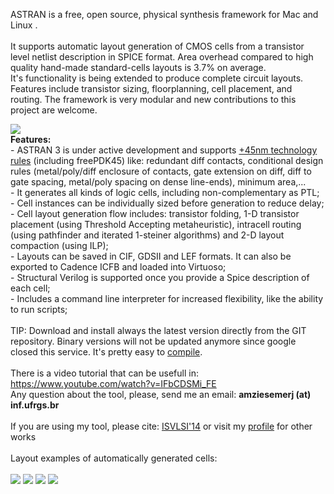 ASTRAN is a free, open source, physical synthesis framework for Mac and Linux .<br>
<br>
It supports automatic layout generation of CMOS cells from a transistor level netlist description in SPICE format. Area overhead compared to high quality hand-made standard-cells layouts is 3.7% on average.<br>
It's functionality is being extended to produce complete circuit layouts. Features include transistor sizing, floorplanning, cell placement, and routing. The framework is very modular and new contributions to this project are welcome.<br>

<img src='https://gme-ufrgs.googlecode.com/files/screenshot2.png' />

<br>
<b>Features:</b><br>
- ASTRAN 3 is under active development and supports <a href='https://gme-ufrgs.googlecode.com/files/RULES.png'>+45nm technology rules</a> (including freePDK45) like: redundant diff contacts, conditional design rules (metal/poly/diff enclosure of contacts, gate extension on diff, diff to gate spacing, metal/poly spacing on dense line-ends), minimum area,...<br>
- It generates all kinds of logic cells, including non-complementary as PTL;<br>
- Cell instances can be individually sized before generation to reduce delay;<br>
- Cell layout generation flow includes: transistor folding, 1-D transistor placement (using Threshold Accepting metaheuristic), intracell routing (using pathfinder and iterated 1-steiner algorithms) and 2-D layout compaction (using ILP);<br>
- Layouts can be saved in CIF, GDSII and LEF formats. It can also be exported to Cadence ICFB and loaded into Virtuoso;<br>
- Structural Verilog is supported once you provide a Spice description of each cell;<br>
- Includes a command line interpreter for increased flexibility, like the ability to run scripts;<br>
<br>
TIP: Download and install always the latest version directly from the GIT repository. Binary versions will not be updated anymore since google closed this service. It's pretty easy to <a href='https://code.google.com/p/gme-ufrgs/wiki/Install_Instructions'>compile</a>.<br>
<br>
There is a video tutorial that can be usefull in: <a href='https://www.youtube.com/watch?v=IFbCDSMi_FE'>https://www.youtube.com/watch?v=IFbCDSMi_FE</a><br>
Any question about the tool, please, send me an email: <b>amziesemerj (at) inf.ufrgs.br</b><br>
<br>
If you are using my tool, please cite: <a href='https://www.researchgate.net/publication/262876168_Simultaneous_Two-Dimensional_Cell_Layout_Compaction_Using_MILP_with_ASTRAN?ev=prf_pub'>ISVLSI'14</a> or visit my <a href='https://www.researchgate.net/profile/A_Ziesemer_Jr'>profile</a> for other works <br>
<br>
Layout examples of automatically generated cells:<br>
<br>
<img src='https://gme-ufrgs.googlecode.com/files/ADD31.png' />
<img src='https://gme-ufrgs.googlecode.com/files/xor2.png' />
<img src='https://gme-ufrgs.googlecode.com/files/aoi21.png' />
<img src='https://gme-ufrgs.googlecode.com/files/oai2112.png' />